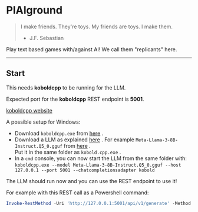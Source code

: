 # PlAIground

> I make friends. They're toys. My friends are toys. I make them.
> - J.F. Sebastian

Play text based games with/against AI! We call them "replicants" here.

---

## Start

This needs **koboldcpp** to be running for the LLM.

Expected port for the **koboldcpp** REST endpoint is **5001**.

[koboldcpp website](https://github.com/LostRuins/koboldcpp)

A possible setup for Windows:
- Download `koboldcpp.exe` from [here](https://github.com/LostRuins/koboldcpp/releases/tag/v1.97.4) .
- Download a LLM as explained 
 [here](https://github.com/LostRuins/koboldcpp?tab=readme-ov-file#Obtaining-a-GGUF-model) . 
 For example `Meta-Llama-3-8B-Instruct.Q5_0.gguf` from [here](https://huggingface.co/QuantFactory/Meta-Llama-3-8B-Instruct-GGUF/tree/main) .  
 Put it in the same folder as `kobold.cpp.exe` .
- In a `cmd` console, you can now start the LLM from the same folder with:  
  `koboldcpp.exe --model Meta-Llama-3-8B-Instruct.Q5_0.gguf --host 127.0.0.1 --port 5001 --chatcompletionsadapter kobold`

The LLM should run now and you can use the REST endpoint to use it!

For example with this REST call as a Powershell command:
```powershell
Invoke-RestMethod -Uri 'http://127.0.0.1:5001/api/v1/generate' -Method Post -ContentType 'application/json' -Body '{"prompt":"Say three nouns.","max_length":50,"temperature":0.7,"seed":1234}' | ConvertTo-Json -Depth 10
```
